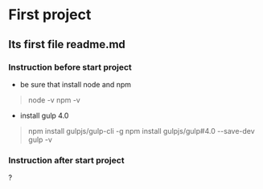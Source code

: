 # First project
## Its first file readme.md

### Instruction before start project 

* be sure that install node and npm
>node -v
>npm -v

* install gulp 4.0
>npm install gulpjs/gulp-cli -g
>npm install gulpjs/gulp#4.0 --save-dev
>gulp -v

### Instruction after start project
?


